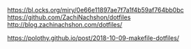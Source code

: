https://bl.ocks.org/miry/0e66e11897ae7f7a1f4b59af764bb0bc
https://github.com/ZachiNachshon/dotfiles
http://blog.zachinachshon.com/dotfiles/

https://polothy.github.io/post/2018-10-09-makefile-dotfiles/
